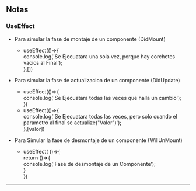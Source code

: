 ## Notas 
### UseEffect
* Para simular la fase de montaje de un componente (DidMount)
  * useEffect(()=>{  
        console.log('Se Ejecuatara una sola vez, porque hay corchetes vacios al Final');  
    },[])
    
 * Para simular la fase de actualizacion de un componente (DidUpdate)
   * useEffect(()=>{  
        console.log('Se Ejecuatara todas las veces que halla un cambio');  
    })
   *  useEffect(()=>{  
        console.log('Se Ejecuatara todas las veces, pero solo cuando el parametro al final se actualize("Valor")');  
    },[valor])
    

 * Para Simular la fase de desmontaje de un componente (WillUnMount)
   * useEffect( ()=>{  
        return ()=>{  
            console.log('Fase de desmontaje de un Componente');  
         }  
    })
---
